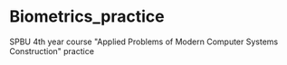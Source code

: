 # Biometrics_practice
SPBU 4th year course "Applied Problems of Modern Computer Systems Construction" practice
